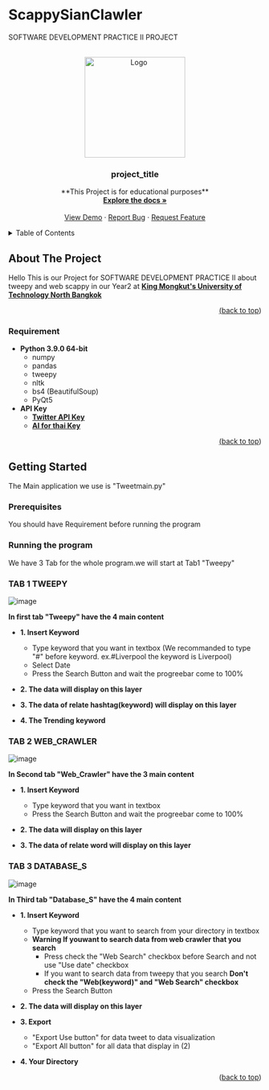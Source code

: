 # ScappySianClawler
SOFTWARE DEVELOPMENT PRACTICE II PROJECT

<div id="top"></div>
<!--
*** Thanks for checking out the Best-README-Template. If you have a suggestion
*** that would make this better, please fork the repo and create a pull request
*** or simply open an issue with the tag "enhancement".
*** Don't forget to give the project a star!
*** Thanks again! Now go create something AMAZING! :D
-->



<!-- PROJECT SHIELDS -->
<!--
*** I'm using markdown "reference style" links for readability.
*** Reference links are enclosed in brackets [ ] instead of parentheses ( ).
*** See the bottom of this document for the declaration of the reference variables
*** for contributors-url, forks-url, etc. This is an optional, concise syntax you may use.
*** https://www.markdownguide.org/basic-syntax/#reference-style-links
-->





<!-- PROJECT LOGO -->
<br />
<div align="center">
  <a href="https://github.com/golfzakrub/ScappySianClawler">
    <img src="https://steamuserimages-a.akamaihd.net/ugc/1814365766212573958/04B7867DCE7F7DC885EF9D2B31FCDC9EF2D03443/?imw=512&&ima=fit&impolicy=Letterbox&imcolor=%23000000&letterbox=false"
         alt="Logo" width="200" height="200">
  </a>

<h3 align="center">project_title</h3>

  <p align="center">
    **This Project is for educational purposes**
    <br />
    <a href="https://github.com/golfzakrub/ScappySianClawler"><strong>Explore the docs »</strong></a>
    <br />
    <br />
    <a href="https://github.com/golfzakrub/ScappySianClawler">View Demo</a>
    ·
    <a href="https://github.com/golfzakrub/ScappySianClawler/issues">Report Bug</a>
    ·
    <a href="https://github.com/golfzakrub/ScappySianClawler/issues">Request Feature</a>
  </p>
</div>



<!-- TABLE OF CONTENTS -->
<details>
  <summary>Table of Contents</summary>
  <ol>
    <li>
      <a href="#about-the-project">About The Project</a>
      <ul>
        <li><a href="#requirement">Requirement</a></li>
      </ul>
    </li>
    <li>
      <a href="#getting-started">Getting Started</a>
      <ul>
        <li><a href="#prerequisites">Prerequisites</a></li>
        <li><a href="#tab-1-tweepy">TAB 1 TWEEPY</a></li>
        <li><a href="#tab-2-web_crawler">TAB 2 WEB_CRAWLER</a></li>
        <li><a href="#tab-3-database_s">TAB 3 DATABASE_S</a></li>
        </ul>

  </ol>
</details>



<!-- ABOUT THE PROJECT -->
## About The Project
Hello This is our Project for SOFTWARE DEVELOPMENT PRACTICE II about tweepy and web scappy in our Year2 at <a href="https://www.kmutnb.ac.th/"> <b>King Mongkut's University of Technology North   Bangkok</b>


<p align="right">(<a href="#top">back to top</a>)</p>



### Requirement

* **Python 3.9.0 64-bit**
  * numpy
  * pandas
  * tweepy
  * nltk
  * bs4 (BeautifulSoup)
  * PyQt5
* **API Key**
  *  <a href="https://developer.twitter.com/en/products/twitter-api/"> <b>Twitter API Key</b> 
  *  <a href="https://aiforthai.in.th/"> <b>AI for thai Key</b>
  


<p align="right">(<a href="#top">back to top</a>)</p>



<!-- GETTING STARTED -->
## Getting Started

The Main application we use is "Tweetmain.py"

### Prerequisites

You should have Requirement before running the program

### Running the program

We have 3 Tab for the whole program.we will start at Tab1 "Tweepy" 

### TAB 1 TWEEPY
   
![image](https://user-images.githubusercontent.com/70587016/166665453-4b321d46-1721-4e18-95f3-c2db627e5ebb.png)

**In first tab "Tweepy" have the 4 main content**
  
* **1. Insert Keyword**
  * Type keyword that you want in textbox (We recommanded to type "#" before keyword. ex.#Liverpool the keyword is Liverpool)
  * Select Date
  * Press the Search Button and wait the progreebar come to 100%

* **2. The data will display on this layer**

* **3. The data of relate hashtag(keyword) will display on this layer**
  
* **4. The Trending keyword**

### TAB 2 WEB_CRAWLER
  
  
![image](https://user-images.githubusercontent.com/70587016/166667306-d804bf9f-addb-41b4-96a0-10bfe447d4cd.png)

**In Second tab "Web_Crawler" have the 3 main content**
* **1. Insert Keyword**
  * Type keyword that you want in textbox
  * Press the Search Button and wait the progreebar come to 100%

* **2. The data will display on this layer**

* **3. The data of relate word will display on this layer**
### TAB 3 DATABASE_S
  
  
![image](https://user-images.githubusercontent.com/70587016/166668358-0ffdf2a6-7b56-4e34-be2e-57fd30097c48.png)
  

**In Third tab "Database_S" have the 4 main content**
* **1. Insert Keyword**
  * Type keyword that you want to search from your directory in textbox
  * ****Warning** If youwant to search data from web crawler that you search**
    * Press check the "Web Search" checkbox before Search and not use "Use date" checkbox
    * If you want to search data from tweepy that you search **Don't check the "Web(keyword)" and "Web Search" checkbox**
  * Press the Search Button

* **2. The data will display on this layer**

* **3. Export**
    * "Export Use button"  for data tweet to data visualization
    * "Export All button"  for all data that display in (2)

* **4. Your Directory**

<p align="right">(<a href="#top">back to top</a>)</p>
















<!-- MARKDOWN LINKS & IMAGES -->
<!-- https://www.markdownguide.org/basic-syntax/#reference-style-links -->
[contributors-shield]: https://img.shields.io/github/contributors/othneildrew/Best-README-Template.svg?style=for-the-badge
[contributors-url]: https://github.com/golfzakrub/ScappySianClawler/graphs/contributors
[forks-shield]: https://img.shields.io/github/forks/othneildrew/Best-README-Template.svg?style=for-the-badge
[forks-url]: https://github.com/golfzakrub/ScappySianClawler/network/members
[stars-shield]: https://img.shields.io/github/stars/othneildrew/Best-README-Template.svg?style=for-the-badge
[stars-url]: https://github.com/golfzakrub/ScappySianClawler/stargazers


